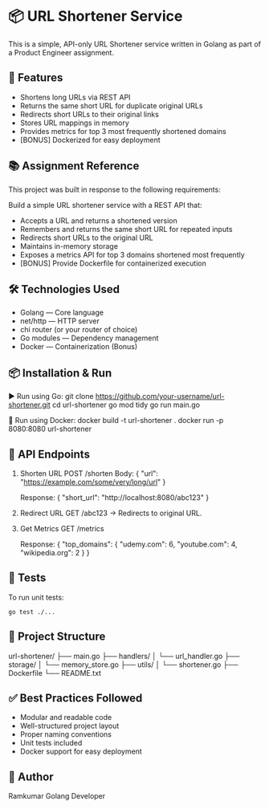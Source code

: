 📦 URL Shortener Service
========================

This is a simple, API-only URL Shortener service written in Golang as part of a Product Engineer assignment.

🚀 Features
-----------
- Shortens long URLs via REST API
- Returns the same short URL for duplicate original URLs
- Redirects short URLs to their original links
- Stores URL mappings in memory
- Provides metrics for top 3 most frequently shortened domains
- [BONUS] Dockerized for easy deployment

📚 Assignment Reference
-----------------------
This project was built in response to the following requirements:

Build a simple URL shortener service with a REST API that:
- Accepts a URL and returns a shortened version
- Remembers and returns the same short URL for repeated inputs
- Redirects short URLs to the original URL
- Maintains in-memory storage
- Exposes a metrics API for top 3 domains shortened most frequently
- [BONUS] Provide Dockerfile for containerized execution

🛠️ Technologies Used
---------------------
- Golang — Core language
- net/http — HTTP server
- chi router (or your router of choice)
- Go modules — Dependency management
- Docker — Containerization (Bonus)

📦 Installation & Run
----------------------

▶️ Run using Go:
    git clone https://github.com/your-username/url-shortener.git
    cd url-shortener
    go mod tidy
    go run main.go

🐳 Run using Docker:
    docker build -t url-shortener .
    docker run -p 8080:8080 url-shortener

🔗 API Endpoints
-----------------

1. Shorten URL
   POST /shorten
   Body:
       {
         "url": "https://example.com/some/very/long/url"
       }

   Response:
       {
         "short_url": "http://localhost:8080/abc123"
       }

2. Redirect URL
   GET /abc123
   → Redirects to original URL.

3. Get Metrics
   GET /metrics

   Response:
       {
         "top_domains": {
           "udemy.com": 6,
           "youtube.com": 4,
           "wikipedia.org": 2
         }
       }

🧪 Tests
--------
To run unit tests:

    go test ./...

📁 Project Structure
--------------------
url-shortener/
├── main.go
├── handlers/
│   └── url_handler.go
├── storage/
│   └── memory_store.go
├── utils/
│   └── shortener.go
├── Dockerfile
└── README.txt

✅ Best Practices Followed
--------------------------
- Modular and readable code
- Well-structured project layout
- Proper naming conventions
- Unit tests included
- Docker support for easy deployment

👤 Author
---------
Ramkumar
Golang Developer
